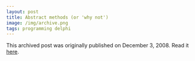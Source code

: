 ```yaml
---
layout: post
title: Abstract methods (or 'why not')
image: /img/archive.png
tags: programming delphi
---
```

This archived post was originally published on December 3, 2008. Read it [here](/alex.ciobanu.org/indexb93f.html).

